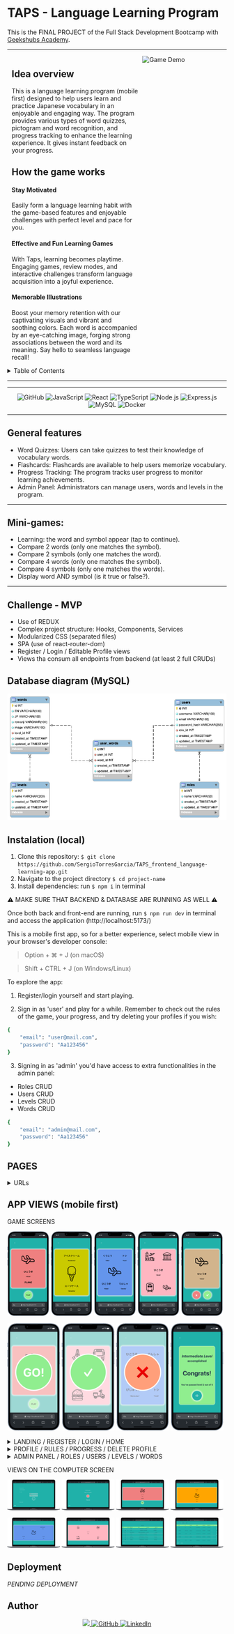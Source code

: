 # TAPS - Language Learning Program

This is the FINAL PROJECT of the Full Stack Development Bootcamp with <a href="https://github.com/GeeksHubsAcademy" target="_blank">Geekshubs Academy</a>.


<hr/>

<div style="display: flex;">
  <div style="flex: 60%; padding: 0 10px;">

## Idea overview
This is a language learning program (mobile first) designed to help users learn and practice Japanese vocabulary in an enjoyable and engaging way. 
The program provides various types of word quizzes, pictogram and word recognition, and progress tracking to enhance the learning experience. It gives instant feedback on your progress.

## How the game works

#### Stay Motivated
Easily form a language learning habit with the game-based features and enjoyable challenges with perfect level and pace for you.

#### Effective and Fun Learning Games
With Taps, learning becomes playtime. Engaging games, review modes, and interactive challenges transform language acquisition into a joyful experience.

#### Memorable Illustrations
Boost your memory retention with our captivating visuals and vibrant and soothing colors. Each word is accompanied by an eye-catching image, forging strong associations between the word and its meaning. Say hello to seamless language recall!
  </div>
  <div style="flex: 40%; padding: 0 auto; margin: 0 auto;">
    <img src="/src/assets/video/demoGame.gif" alt="Game Demo" />
  </div>
</div>



<details>
  <summary>Table of Contents</summary>
  <ol>
    <li><a href="#project-description-es">Description (ES)</a></li>
    <li><a href="#challenge">Challenge</a></li>
    <li><a href="#database-diagram">Database diagram</a></li>
    <li><a href="#instalation-local">Instalation</a></li>
    <li><a href="#endpoints">Endpoints</a></li>
    <li><a href="#project-development">Project development</a></li>
    <li><a href="#deployment">Deployment</a></li>
    <li><a href="#author">Author / Contact </a></li>
  </ol>
</details>

<hr/>



<hr/>


<div align="center">
    <img src="https://img.shields.io/badge/GitHub-100000?style=for-the-badge&logo=github&logoColor=white" alt="GitHub" />
    <img src= "https://img.shields.io/badge/javascipt-EFD81D?style=for-the-badge&logo=javascript&logoColor=black" alt="JavaScript" />
    <img src= "https://img.shields.io/badge/React-20232A?style=for-the-badge&logo=react&logoColor=61DAFB" alt="React" />
    <img src="https://img.shields.io/badge/TypeScript-007ACC?style=for-the-badge&logo=typescript&logoColor=white" alt="TypeScript" />
    <img src="https://img.shields.io/badge/Node.js-43853D?style=for-the-badge&logo=node.js&logoColor=white" alt="Node.js" />
    <img src="https://img.shields.io/badge/Express.js-404D59?style=for-the-badge" alt="Express.js"/>
    <img src="https://img.shields.io/badge/MySQL-00000F?style=for-the-badge&logo=mysql&logoColor=white" alt="MySQL" />
    <img src="https://img.shields.io/badge/DOCKER-2020BF?style=for-the-badge&logo=docker&logoColor=white" alt="Docker" />
</div>

<hr/>

## General features

- Word Quizzes: Users can take quizzes to test their knowledge of vocabulary words.
- Flashcards: Flashcards are available to help users memorize vocabulary.
- Progress Tracking: The program tracks user progress to monitor learning achievements.
- Admin Panel: Administrators can manage users, words and levels in the program.

<hr/>

## Mini-games:
- Learning: the word and symbol appear (tap to continue).
- Compare 2 words (only one matches the symbol).
- Compare 2 symbols (only one matches the word).
- Compare 4 words (only one matches the symbol).
- Compare 4 symbols (only one matches the words).
- Display word AND symbol (is it true or false?).

<hr/>

## Challenge - MVP
- Use of REDUX
- Complex project structure: Hooks, Components, Services
- Modularized CSS (separated files)
- SPA (use of react-router-dom)
- Register / Login / Editable Profile views
- Views tha consum all endpoints from backend (at least 2 full CRUDs)


## Database diagram (MySQL)

![Reverse engineered diagram of the DB](src/assets/DIAGRAM-FINAL-PROJECT-5-tables.png)

## Instalation (local)
1.  Clone this repository: 
`$ git clone https://github.com/SergioTorresGarcia/TAPS_frontend_language-learning-app.git`
2. Navigate to the project directory `$ cd project-name`
3.  Install dependencies: run ` $ npm i ` in terminal

⚠️ MAKE SURE THAT BACKEND & DATABASE ARE RUNNING AS WELL ⚠️
<!-- 3.  Connect repository with database 
Set up environment variables: create a .env file in the root directory (sample provided).
4.  Run migrations:  ` $ npm run migrations `
5.  Run seeders:  ` $ npm run seed `
6.  Start server:  ` $ npm run dev ` -->

Once both back and front-end are running, run ` $ npm run dev ` in terminal and access the application (http://localhost:5173/)

This is a mobile first app, so for a better experience, select mobile view in your browser's  developer console:

> Option + ⌘ + J (on macOS)

> Shift + CTRL + J (on Windows/Linux)

To explore the app:

1. Register/login yourself and start playing.

2. Sign in as 'user' and play for a while. Remember to check out the rules of the game, your progress, and try deleting your profiles if you wish:
```bash
{
    "email": "user@mail.com",
    "password": "Aa123456"
}
```

3. Signing in as 'admin' you'd have access to extra functionalities in the admin panel:
- Roles CRUD
- Users CRUD
- Levels CRUD
- Words CRUD
```bash
{
    "email": "admin@mail.com",
    "password": "Aa123456"
}
```


## PAGES
<details>
<summary>URLs</summary>

- from LANDING: http://localhost:5173/
    > LOGIN http://localhost:5173/login
    
    > REGISTER (Create user) http://localhost:5173/register

- from PROFILE check:
    > RULES (if you need) http://localhost:5173/rules
    > PROGRESS (if you want) http://localhost:5173/progress
    > EDIT PROFILE (if you must) http://localhost:5173/profile/me
    > DELETE PROFILE (if you dare!) http://localhost:5173/delete-profile

- from HOME:
    > GAME http://localhost:5173/play
    > PROFILE http://localhost:5173/profile/me
    > LOG OUT (it'd save position in the game)

- from GAME (loop):
    > PLAY http://localhost:5173/play
    > PLAY2 http://localhost:5173/play2
    > PLAY2a http://localhost:5173/play2a
    > PLAY3 http://localhost:5173/play3
    > PLAY4 http://localhost:5173/play4
    > PLAY5 http://localhost:5173/play5

    > CONGRATS view (after 10 words learnt) http://localhost:5173/play/congrats

- from HOME (as Admin):
    > GAME / PROFILE / LOG OUT

    > ADMIN http://localhost:5173/admin

- from ADMIN PANEL:
    > ROLES Create / Read / Delete http://localhost:5173/admin/roles
    > USERS Read http://localhost:5173/admin/users
    > LEVELS Create / Read / Delete http://localhost:5173/admin/levels
    > WORDS Read / Delete http://localhost:5173/admin/words
    
    > NEW WORD Create http://localhost:5173/admin/words/new
</details>


## APP VIEWS (mobile first)
<div float="left">
  <p>GAME SCREENS</p>
  <p>
  <img src="/src/assets/imgReadme/09-word.png" width="19%" />
  <img src="/src/assets/imgReadme/11-game1.png" width="19%" />
  <img src="/src/assets/imgReadme/13-game3.png" width="19%" />
  <img src="/src/assets/imgReadme/14-game4.png" width="19%" />
  <img src="/src/assets/imgReadme/15-game5.png" width="19%" />
  </p>
  <p>
  <img src="/src/assets/imgReadme/10-countdown.png" width="24%" />
  <img src="/src/assets/imgReadme/16-right-answer.png" width="24%" />
  <img src="/src/assets/imgReadme/17-wrong-answer.png" width="24%" />
  <img src="/src/assets/imgReadme/18-end-of-level-screen.png" width="24%" />
  </p>

<details>
<summary>LANDING / REGISTER / LOGIN / HOME</summary>
<p>
  <img src="/src/assets/imgReadme/01-landing.png" width="24%" />
  <img src="/src/assets/imgReadme/02-register.png" width="24%" />
  <img src="/src/assets/imgReadme/19-login-as-admin.png" width="24%" />
  <img src="/src/assets/imgReadme/04-home-as-user.png" width="24%" />
  </p>
  </details>

  <details>
  <summary>PROFILE / RULES / PROGRESS / DELETE PROFILE</summary>
  <p>
  <img src="/src/assets/imgReadme/05-profile.png" width="24%" />
  <img src="/src/assets/imgReadme/06-rules-of-the-game.png" width="24%" />
  <img src="/src/assets/imgReadme/07-progress.png" width="24%" />
  <img src="/src/assets/imgReadme/08-delete-profile.png" width="24%" />
  </p>
  </details>

  <details>
  <summary>ADMIN PANEL / ROLES / USERS / LEVELS / WORDS</summary>
  <p>
  <img src="/src/assets/imgReadme/21-admin-panel.png" width="24%" />
  <img src="/src/assets/imgReadme/22-admin-roles.png" width="24%" />
  <img src="/src/assets/imgReadme/23-admin-users.png" width="50%" />
  </p>
  <p>
  <img src="/src/assets/imgReadme/24-admin-levels.png" width="24%" />
  <img src="/src/assets/imgReadme/25-admin-words-table.png" width="24%" />
  <img src="/src/assets/imgReadme/26-admin-words-preview-cards.png" width="24%" />
  <img src="/src/assets/imgReadme/27-admin-new-word.png" width="24%" />
  </p>
</details>

  <p>VIEWS ON THE COMPUTER SCREEN</p>
  <p>
  <img src="/src/assets/imgReadme2/01.png" width="24%" />
  <img src="/src/assets/imgReadme2/02.png" width="24%" />
  <img src="/src/assets/imgReadme2/03.png" width="24%" />
  <img src="/src/assets/imgReadme2/04.png" width="24%" />
  </p>
  <p>
  <img src="/src/assets/imgReadme2/05.png" width="24%" />
  <img src="/src/assets/imgReadme2/06.png" width="24%" />
  <img src="/src/assets/imgReadme2/07.png" width="24%" />
  <img src="/src/assets/imgReadme2/08.png" width="24%" />
  </p>
</div>


<!-- <details>
<summary>AUTH routes</summary>

-   REGISTER new user
    
        POST http://localhost:4500/auth/register
    body:
    
    ``` js
        {
            "username": "Sergio",
            "email": "sergio@sergio.com",
            "password": "Aa123456"
        }
    ```

-   LOGIN user

        POST http://localhost:4500/auth/login
        
    body:

    ``` js
        {
            "email": "sergio@sergio.com",
            "password": "Aa123456"
        }
    ```
</details>

<details>
<summary>USERS routes</summary>

-   GET ALL USERS  (including dinamic query search)

        GET https://proyecto4-buscador-dev-jzta.1.ie-1.fl0.io/api/users
        GET https://proyecto4-buscador-dev-jzta.1.ie-1.fl0.io/api/users?email=example@domain.com

- GET USER BY ID

      GET https://proyecto4-buscador-dev-jzta.1.ie-1.fl0.io/api/users/:id

-   UPDATE PROFILE (for the currently logged user)

        PUT https://proyecto4-buscador-dev-jzta.1.ie-1.fl0.io/api/users/self

    body:

    ```js
        {
            "first_name": "name",
            "last_name": "surname",
            "email": "something@domain.com",
            "password": "111111"
        }
    ```
-   UPDATE USER BY ID

        PUT https://proyecto4-buscador-dev-jzta.1.ie-1.fl0.io/api/users/:id

-   UPDATE USER'S ROLE

        PUT https://proyecto4-buscador-dev-jzta.1.ie-1.fl0.io/api/users/:id/:role

-   DELETE USER BY ID

        DELETE https://proyecto4-buscador-dev-jzta.1.ie-1.fl0.io/api/users/:id
</details>
<details>
<summary>SERVICES routes</summary>

-   CREATE A NEW SERVICE

        POST https://proyecto4-buscador-dev-jzta.1.ie-1.fl0.io/api/services

-   GET ALL SERVICES

        GET https://proyecto4-buscador-dev-jzta.1.ie-1.fl0.io/api/services

-   UPDATE SERVICE BY ID

        UPDATE https://proyecto4-buscador-dev-jzta.1.ie-1.fl0.io/api/services/:id

-   DELETE SERVICE BY ID

        DELETE https://proyecto4-buscador-dev-jzta.1.ie-1.fl0.io/api/services/:id
</details>
<details>
<summary>APPOINTMENTS routes</summary>

-   CREATE A NEW APPOINTMENT

        POST https://proyecto4-buscador-dev-jzta.1.ie-1.fl0.io/api/appointments

-   GET ALL APPOINTMENTS

        GET https://proyecto4-buscador-dev-jzta.1.ie-1.fl0.io/api/appointments
-   GET OWN APPOINTMENTS

        GET https://proyecto4-buscador-dev-jzta.1.ie-1.fl0.io/api/appointments/profile
        
-   GET APPOINTMENTS BY ID

        GET https://proyecto4-buscador-dev-jzta.1.ie-1.fl0.io/api/appointments/:id

-   UPDATE APPOINTMENTS BY ID

        UPDATE https://proyecto4-buscador-dev-jzta.1.ie-1.fl0.io/api/appointments/:id

-   DELETE APPOINTMENTS BY ID

        DELETE https://proyecto4-buscador-dev-jzta.1.ie-1.fl0.io/api/appointments/:id

</details>

<br />
Find here the collection of all endpoints in Thunder Client:

1. You have to open Thunder Client
2. Go to collections
3. Import this file: `./HTTP/thunder-collection_STUDIO TATTOO.json`
 -->

<!-- ## Project Development:

<details>
  <summary>1. SQL - Database design:</summary>
    
-   Analyze the task to find the purpose of the database and gather all requirements
-   Concept design: create an Entity-Relationship Diagram where we
define tables, their attributes, and the relationships with one another.
-   Normalization: eliminate redundancy, identify primary keys (PK) and foreign keys (FK)
-   Logical thinking: decide what can and cannot be 'NULL' (not required) and which are 'UNIQUE' fields
</details>

<details>
  <summary>2. DOCKER - Creating a container</summary>

-   Install docker
- Create a container
    > docker run -d -p 3306:3306 --name <container-name> -e MYSQL_ROOT_PASSWORD=<your_password> mysql
- Access it
    > mysql -h localhost -P 3306 -u root -p
you will need -h (host), -P (port), -u (username) and -p (password)
- Execute it
    > docker exec -it mysql-pruebas bash
</details>

<details>
  <summary>3. EXPRESS - Create a server connection</summary>

- We initiate NODE:  `$ npm init` 
    This creates 'package.json' where all the dependencies will be stored.

- We run the command: `$ npm install express --save`
    This creates 'package-lock.json' and the 'node_modules' folder

- We create the folder '.gitignore' and add '/node_modules' inside
    This blocks the heavy folder from being upload to github with the rest of the project.

- We install TYPESCRIPT (as developers) `$ npm install typescript -D`

- We create the 'tsconfig.json' file: `$ npx tsc --init`

- We install types /express & node: `$ npm install @types/express @types/node -D`

- We install dependencies to compile TS (nodemon): `$ npm install ts-node nodemon -D`

- We add a shortcut to the package.json's scripts:
    > "dev": "nodemon ./src/server.ts"

- We create the file '.env' with the PORT (of the server) and add '.env' to the '.gitignore'.

    Also add a copy '.env.sample' where we will storage a blueprint of data, without the sensitive information (in this case: 'PORT= ')

- We install 'dotenv': `$ npm i dotenv`
    This gets added to the dependencies and will grab data from the .env file
</details>

<details>
  <summary>4. DOTENV - Connect to the DB</summary>

- We create the folder 'src' with a 'server.ts' file inside.
    The main function connects to the server `startServer();`<br/>
- We link a new file called `app.ts` to separate responsabilities.<br/>
-   In this file we write the following code:

    ```js
    import express from "express";
    import dotenv from "dotenv";
    import { Request, Response } from "express";
    
    // links the .env folder
    dotenv.config(); 

    // runs server connection
    const app = express(); 

    // parses responses to .json)
    app.use(express.json()); 

    // sets up the connection port
    const PORT = process.env.PORT || 4002; 

    // server is up and listening to any upcomming request
    app.listen(3000, () => console.log('Servidor levantado en 3000')); 


    // testing request - 'Hello world' means we are ready to go!
    app.get('/', (req: Request, res: Response) => {
        res.send('Hello world!')
    }); 
    ```

- We run the server using the previously created nodemon shortcut: `$ npm run dev`
</details>

<details>
  <summary>5. MySQL Workbench</summary>

- We open the workbench and run the following commands:

    ```sql
    CREATE DATABASE <project_name>;
    USE <project_name>;
    ```
</details>

<details>
  <summary>6. MIGRATIONS & MODELS</summary>

- Creating MIGRATIONS [Data Definition Language (DDL): with typeorm]: `./src/database/migrations`
- Adding them to `DataSource.migrations` in the `db.ts` file: `Role, User, Service, Appointment`
- Creating MODELS (entities) [Data Manipulation Language (DML)]
- Adding them to `DataSource.entities` in the `db.ts` file: `Roles, Users, Services, Appointments`
</details>

<details>
  <summary>7. CONTROLLERS</summary>

- We create controllers (in a folder on the same level with `package.json`): 
    > `auth, roles, users, services, appointments`
</details>

<details>
  <summary>8. ROUTES</summary>

- We create routes (in `app.ts`) for CRUD (create, read, update and delete) database records.
</details>

<details>
  <summary>9. MIDDLEWARE: auth()</summary>
  
  - Additionally we need to control access to our data. We will use 'middleware' functions.

  -  `Auth` (authorisation systembased on TOKENs) will block anything that is not to be seen by the general public. In our case, it only does not affect to `register`, `login` and `getServices` (as those are the endpoints reachable without logging in)
  -  The `auth()` function verifies an encrypted TOKEN created automatically while logging in. With an active token we have access to other data.
</details>

<details>
  <summary>10. MIDDLEWARE: isSuperAdmin()</summary>
  
- We also want to grant special administrative access. With another middleware, the `isSuperAdmin()` function, we control PERMISSIONS.
- The 'superadmin' role would be able to reach all data, while Users would have a more limited reach. More levels can be implemented
</details>

<details>
  <summary>11. TOKENDATA</summary>

- For the TOKEN to work, we create a new file `./types/index.d.ts` with the following lines:

    ```js
    export type tokenData = {
        userId: number;
        roleName: string;
    };

    declare global {
        namespace Express {
            export interface Request {
                tokenData: tokenData;
            }
        }
    }
    ```
</details>

<details>
  <summary>12. SEEDERS</summary>

- In order to check out this project, you'll need to ppopulate the database.

- Follow steps 5 and 6 of the <a href="#instalation-local">instalation</a>
</details> -->


## Deployment

*PENDING DEPLOYMENT*


## Author
<div align="center">
<a href = "mailto:a.sergiotorres@gmail.com">
<img src="https://img.shields.io/badge/Gmail-C6362C?style=for-the-badge&logo=gmail&logoColor=white" target="_blank">
</a>
<a href="https://github.com/SergioTorresGarcia" target="_blank">
<img src="https://img.shields.io/badge/GitHub-100000?style=for-the-badge&logo=github&logoColor=white" alt="GitHub" />
</a> 
<a href="https://www.linkedin.com/in/s-t-g/" target="_blank">
<img src="https://img.shields.io/badge/linkedin-%230077B5.svg?style=for-the-badge&logo=linkedin&logoColor=white" alt="LinkedIn" />
</a> 
</div>
